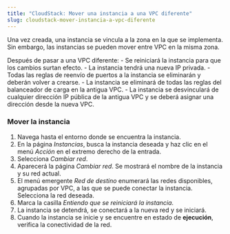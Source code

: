 ```yaml
---
title: "CloudStack: Mover una instancia a una VPC diferente"
slug: cloudstack-mover-instancia-a-vpc-diferente
---
```



Una vez creada, una instancia se vincula a la zona en la que se implementa. Sin embargo, las instancias se pueden mover entre VPC en la misma zona.

Después de pasar a una VPC diferente:
    - Se reiniciará la instancia para que los cambios surtan efecto.
    - La instancia tendrá una nueva IP privada.
    - Todas las reglas de reenvío de puertos a la instancia se eliminarán y deberán volver a crearse.
    - La instancia se eliminará de todas las reglas del balanceador de carga en la antigua VPC.
    - La instancia se desvinculará de cualquier dirección IP pública de la antigua VPC y se deberá asignar una dirección desde la nueva VPC.

### Mover la instancia

1. Navega hasta el entorno donde se encuentra la instancia.
1. En la página *Instancias*, busca la instancia deseada y haz clic en el menú *Acción* en el extremo derecho de la entrada.
1. Selecciona *Cambiar red*.
1. Aparecerá la página *Cambiar red*. Se mostrará el nombre de la instancia y su red actual.
1. El menú emergente *Red de destino* enumerará las redes disponibles, agrupadas por VPC, a las que se puede conectar la instancia. Selecciona la red deseada.
1. Marca la casilla *Entiendo que se reiniciará la instancia*.
1. La instancia se detendrá, se conectará a la nueva red y se iniciará.
1. Cuando la instancia se inicie y se encuentre en estado de **ejecución**, verifica la conectividad de la red.